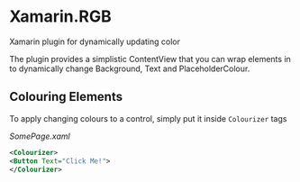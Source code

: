 # Xamarin.RGB
Xamarin plugin for dynamically updating color

The plugin provides a simplistic ContentView that you can wrap elements in to dynamically change Background, Text and PlaceholderColour.

## Colouring Elements

To apply changing colours to a control, simply put it inside `Colourizer` tags

*SomePage.xaml*
```xml
<Colourizer>
<Button Text="Click Me!">
</Colourizer>
```
